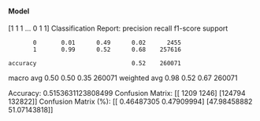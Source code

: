 #### Model
[1 1 1 ... 0 1 1]
Classification Report:
              precision    recall  f1-score   support

           0       0.01      0.49      0.02      2455
           1       0.99      0.52      0.68    257616

    accuracy                           0.52    260071
   macro avg       0.50      0.50      0.35    260071
weighted avg       0.98      0.52      0.67    260071

Accuracy: 0.5153631123808499
Confusion Matrix:
[[  1209   1246]
 [124794 132822]]
Confusion Matrix (%):
[[ 0.46487305  0.47909994]
 [47.98458882 51.07143818]]
